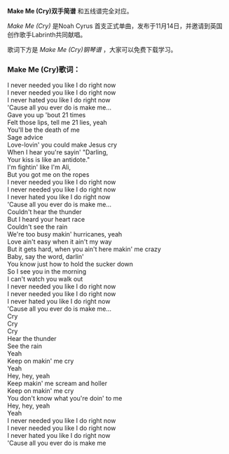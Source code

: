 

**Make Me (Cry)双手简谱** 和五线谱完全对应。

_Make Me (Cry)_ 是Noah Cyrus 首支正式单曲，发布于11月14日，并邀请到英国创作歌手Labrinth共同献唱。

歌词下方是 _Make Me (Cry)钢琴谱_ ，大家可以免费下载学习。

### Make Me (Cry)歌词：

I never needed you like I do right now  
I never needed you like I do right now  
I never hated you like I do right now  
'Cause all you ever do is make me...  
Gave you up 'bout 21 times  
Felt those lips, tell me 21 lies, yeah  
You'll be the death of me  
Sage advice  
Love-lovin' you could make Jesus cry  
When I hear you're sayin' "Darling,  
Your kiss is like an antidote."  
I'm fightin' like I'm Ali,  
But you got me on the ropes  
I never needed you like I do right now  
I never needed you like I do right now  
I never hated you like I do right now  
'Cause all you ever do is make me...  
Couldn't hear the thunder  
But I heard your heart race  
Couldn't see the rain  
We're too busy makin' hurricanes, yeah  
Love ain't easy when it ain't my way  
But it gets hard, when you ain't here makin' me crazy  
Baby, say the word, darlin'  
You know just how to hold the sucker down  
So I see you in the morning  
I can't watch you walk out  
I never needed you like I do right now  
I never needed you like I do right now  
I never hated you like I do right now  
'Cause all you ever do is make me...  
Cry  
Cry  
Cry  
Hear the thunder  
See the rain  
Yeah  
Keep on makin' me cry  
Yeah  
Hey, hey, yeah  
Keep makin' me scream and holler  
Keep on makin' me cry  
You don't know what you're doin' to me  
Hey, hey, yeah  
Yeah  
I never needed you like I do right now  
I never needed you like I do right now  
I never hated you like I do right now  
'Cause all you ever do is make me

